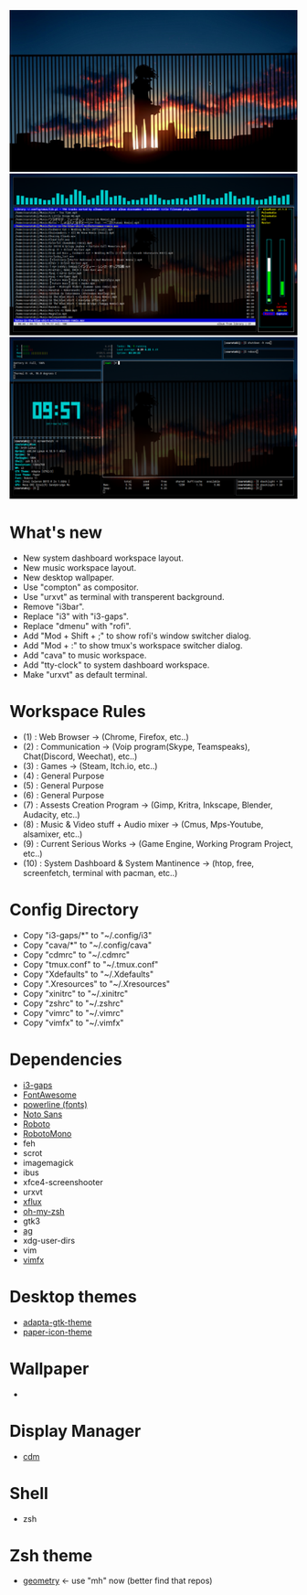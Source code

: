 ![normal](screenshots/normal.png)
![workspace 8](screenshots/workspace8.png)
![workspace 10](screenshots/workspace10.png)

# What's new
- New system dashboard workspace layout.
- New music workspace layout.
- New desktop wallpaper.
- Use "compton" as compositor.
- Use "urxvt" as terminal with transperent background.
- Remove "i3bar".
- Replace "i3" with "i3-gaps".
- Replace "dmenu" with "rofi".
- Add "Mod + Shift + ;" to show rofi's window switcher dialog.
- Add "Mod + :" to show tmux's workspace switcher dialog.
- Add "cava" to music workspace.
- Add "tty-clock" to system dashboard workspace.
- Make "urxvt" as default terminal.

# Workspace Rules
- (1) : Web Browser -> (Chrome, Firefox, etc..)
- (2) : Communication -> (Voip program(Skype, Teamspeaks), Chat(Discord, Weechat), etc..)
- (3) : Games -> (Steam, Itch.io, etc..)
- (4) : General Purpose
- (5) : General Purpose
- (6) : General Purpose
- (7) : Assests Creation Program -> (Gimp, Kritra, Inkscape, Blender, Audacity, etc..)
- (8) : Music & Video stuff + Audio mixer -> (Cmus, Mps-Youtube, alsamixer, etc..)
- (9) : Current Serious Works -> (Game Engine, Working Program Project, etc..)
- (10) : System Dashboard & System Mantinence -> (htop, free, screenfetch, terminal with pacman, etc..)

# Config Directory
- Copy "i3-gaps/*" to "~/.config/i3"
- Copy "cava/*" to "~/.config/cava"
- Copy "cdmrc" to "~/.cdmrc"
- Copy "tmux.conf" to "~/.tmux.conf"
- Copy "Xdefaults" to "~/.Xdefaults"
- Copy ".Xresources" to "~/.Xresources"
- Copy "xinitrc" to "~/.xinitrc"
- Copy "zshrc" to "~/.zshrc"
- Copy "vimrc" to "~/.vimrc"
- Copy "vimfx" to "~/.vimfx"

# Dependencies
- [i3-gaps]()
- [FontAwesome](https://github.com/FortAwesome/Font-Awesome)
- [powerline (fonts)](https://github.com/powerline/fonts)
- [Noto Sans](https://fonts.google.com/specimen/Noto+Sans)
- [Roboto](https://fonts.google.com/specimen/Roboto)
- [RobotoMono](https://fonts.google.com/specimen/Roboto+Mono)
- feh
- scrot
- imagemagick
- ibus
- xfce4-screenshooter
- urxvt
- [xflux](https://justgetflux.com/)
- [oh-my-zsh](https://github.com/robbyrussell/oh-my-zsh)
- gtk3
- [ag](https://github.com/ggreer/the_silver_searcher)
- xdg-user-dirs
- vim
- [vimfx](https://github.com/akhodakivskiy/VimFx)

# Desktop themes
- [adapta-gtk-theme](https://github.com/adapta-project/adapta-gtk-theme)
- [paper-icon-theme](https://github.com/snwh/paper-icon-theme)

# Wallpaper
- []()

# Display Manager
- [cdm](https://github.com/ghost1227/cdm)

# Shell
- zsh

# Zsh theme
- [geometry](https://github.com/frmendes/geometry) <- use "mh" now (better find that repos)

